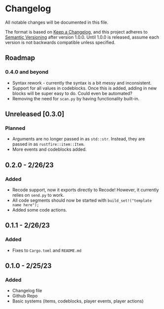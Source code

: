 # Changelog
All notable changes will be documented in this file.

The format is based on [Keep a Changelog](https://keepachangelog.com/en/1.0.0/),
and this project adheres to [Semantic Versioning](https://semver.org/spec/v2.0.0.html) after version 1.0.0. Until 1.0.0 is released, assume each version is not backwards compatible unless specified.

## Roadmap
### 0.4.0 and beyond
- Syntax rework - currently the syntax is a bit messy and inconsistent.
- Support for all values in codeblocks. Once this is added, adding in new blocks will be super easy to do. Could even be automated?
- Removing the need for `scan.py` by having functionality built-in.
## Unreleased [0.3.0]
### Planned
- Arguments are no longer passed in as `std::str`. Instead, they are passed in as `rustfire::item::Item`.
- More events and codeblocks added.
## 0.2.0 - 2/26/23
### Added
- Recode support, now it exports directly to Recode! However, it currently relies on `send.py` to work.
- All code segments should now be started with `build_set!("template name here");`
- Added some code actions.
## 0.1.1 - 2/26/23
### Added
- Fixes to `Cargo.toml` and `README.md`
## 0.1.0 - 2/25/23
### Added
- Changelog file
- Github Repo
- Basic systems (items, codeblocks, player events, player actions)
